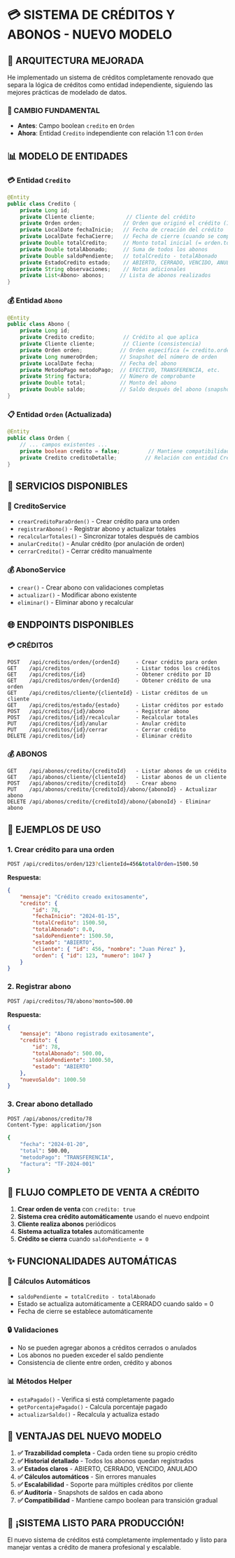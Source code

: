 # 💳 **SISTEMA DE CRÉDITOS Y ABONOS - NUEVO MODELO**

## 🎯 **ARQUITECTURA MEJORADA**

He implementado un sistema de créditos completamente renovado que separa la lógica de créditos como entidad independiente, siguiendo las mejores prácticas de modelado de datos.

### **🔄 CAMBIO FUNDAMENTAL**
- **Antes**: Campo boolean `credito` en `Orden`
- **Ahora**: Entidad `Credito` independiente con relación 1:1 con `Orden`

## 📊 **MODELO DE ENTIDADES**

### **💳 Entidad `Credito`**
```java
@Entity
public class Credito {
    private Long id;
    private Cliente cliente;          // Cliente del crédito
    private Orden orden;             // Orden que originó el crédito (1:1)
    private LocalDate fechaInicio;   // Fecha de creación del crédito
    private LocalDate fechaCierre;   // Fecha de cierre (cuando se completa)
    private Double totalCredito;     // Monto total inicial (= orden.total)
    private Double totalAbonado;     // Suma de todos los abonos
    private Double saldoPendiente;   // totalCredito - totalAbonado
    private EstadoCredito estado;    // ABIERTO, CERRADO, VENCIDO, ANULADO
    private String observaciones;    // Notas adicionales
    private List<Abono> abonos;     // Lista de abonos realizados
}
```

### **💰 Entidad `Abono`**
```java
@Entity
public class Abono {
    private Long id;
    private Credito credito;         // Crédito al que aplica
    private Cliente cliente;         // Cliente (consistencia)
    private Orden orden;            // Orden específica (= credito.orden)
    private Long numeroOrden;       // Snapshot del número de orden
    private LocalDate fecha;        // Fecha del abono
    private MetodoPago metodoPago;  // EFECTIVO, TRANSFERENCIA, etc.
    private String factura;         // Número de comprobante
    private Double total;           // Monto del abono
    private Double saldo;           // Saldo después del abono (snapshot)
}
```

### **📋 Entidad `Orden` (Actualizada)**
```java
@Entity
public class Orden {
    // ... campos existentes ...
    private boolean credito = false;         // Mantiene compatibilidad
    private Credito creditoDetalle;         // Relación con entidad Credito
}
```

## 🔧 **SERVICIOS DISPONIBLES**

### **🏪 CreditoService**
- `crearCreditoParaOrden()` - Crear crédito para una orden
- `registrarAbono()` - Registrar abono y actualizar totales
- `recalcularTotales()` - Sincronizar totales después de cambios
- `anularCredito()` - Anular crédito (por anulación de orden)
- `cerrarCredito()` - Cerrar crédito manualmente

### **💰 AbonoService**
- `crear()` - Crear abono con validaciones completas
- `actualizar()` - Modificar abono existente
- `eliminar()` - Eliminar abono y recalcular

## 🌐 **ENDPOINTS DISPONIBLES**

### **💳 CRÉDITOS**
```
POST   /api/creditos/orden/{ordenId}     - Crear crédito para orden
GET    /api/creditos                     - Listar todos los créditos
GET    /api/creditos/{id}                - Obtener crédito por ID
GET    /api/creditos/orden/{ordenId}     - Obtener crédito de una orden
GET    /api/creditos/cliente/{clienteId} - Listar créditos de un cliente
GET    /api/creditos/estado/{estado}     - Listar créditos por estado
POST   /api/creditos/{id}/abono          - Registrar abono
POST   /api/creditos/{id}/recalcular     - Recalcular totales
PUT    /api/creditos/{id}/anular         - Anular crédito
PUT    /api/creditos/{id}/cerrar         - Cerrar crédito
DELETE /api/creditos/{id}                - Eliminar crédito
```

### **💰 ABONOS**
```
GET    /api/abonos/credito/{creditoId}   - Listar abonos de un crédito
GET    /api/abonos/cliente/{clienteId}   - Listar abonos de un cliente
POST   /api/abonos/credito/{creditoId}   - Crear abono
PUT    /api/abonos/credito/{creditoId}/abono/{abonoId} - Actualizar abono
DELETE /api/abonos/credito/{creditoId}/abono/{abonoId} - Eliminar abono
```

## 📝 **EJEMPLOS DE USO**

### **1. Crear crédito para una orden**
```bash
POST /api/creditos/orden/123?clienteId=456&totalOrden=1500.50
```

**Respuesta:**
```json
{
    "mensaje": "Crédito creado exitosamente",
    "credito": {
        "id": 78,
        "fechaInicio": "2024-01-15",
        "totalCredito": 1500.50,
        "totalAbonado": 0.0,
        "saldoPendiente": 1500.50,
        "estado": "ABIERTO",
        "cliente": { "id": 456, "nombre": "Juan Pérez" },
        "orden": { "id": 123, "numero": 1047 }
    }
}
```

### **2. Registrar abono**
```bash
POST /api/creditos/78/abono?monto=500.00
```

**Respuesta:**
```json
{
    "mensaje": "Abono registrado exitosamente",
    "credito": {
        "id": 78,
        "totalAbonado": 500.00,
        "saldoPendiente": 1000.50,
        "estado": "ABIERTO"
    },
    "nuevoSaldo": 1000.50
}
```

### **3. Crear abono detallado**
```bash
POST /api/abonos/credito/78
Content-Type: application/json

{
    "fecha": "2024-01-20",
    "total": 500.00,
    "metodoPago": "TRANSFERENCIA",
    "factura": "TF-2024-001"
}
```

## 🔄 **FLUJO COMPLETO DE VENTA A CRÉDITO**

1. **Crear orden de venta** con `credito: true`
2. **Sistema crea crédito automáticamente** usando el nuevo endpoint
3. **Cliente realiza abonos** periódicos
4. **Sistema actualiza totales** automáticamente
5. **Crédito se cierra** cuando `saldoPendiente = 0`

## ✨ **FUNCIONALIDADES AUTOMÁTICAS**

### **🔄 Cálculos Automáticos**
- `saldoPendiente = totalCredito - totalAbonado`
- Estado se actualiza automáticamente a CERRADO cuando saldo = 0
- Fecha de cierre se establece automáticamente

### **🔒 Validaciones**
- No se pueden agregar abonos a créditos cerrados o anulados
- Los abonos no pueden exceder el saldo pendiente
- Consistencia de cliente entre orden, crédito y abonos

### **📊 Métodos Helper**
- `estaPagado()` - Verifica si está completamente pagado
- `getPorcentajePagado()` - Calcula porcentaje pagado
- `actualizarSaldo()` - Recalcula y actualiza estado

## 🎯 **VENTAJAS DEL NUEVO MODELO**

1. **✅ Trazabilidad completa** - Cada orden tiene su propio crédito
2. **✅ Historial detallado** - Todos los abonos quedan registrados
3. **✅ Estados claros** - ABIERTO, CERRADO, VENCIDO, ANULADO
4. **✅ Cálculos automáticos** - Sin errores manuales
5. **✅ Escalabilidad** - Soporte para múltiples créditos por cliente
6. **✅ Auditoría** - Snapshots de saldos en cada abono
7. **✅ Compatibilidad** - Mantiene campo boolean para transición gradual

## 🚀 **¡SISTEMA LISTO PARA PRODUCCIÓN!**

El nuevo sistema de créditos está completamente implementado y listo para manejar ventas a crédito de manera profesional y escalable.